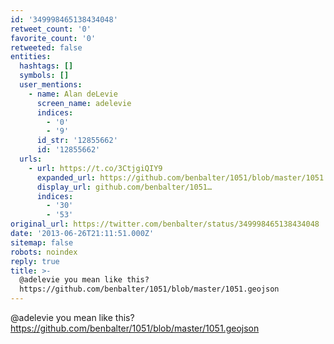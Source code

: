 ```yaml
---
id: '349998465138434048'
retweet_count: '0'
favorite_count: '0'
retweeted: false
entities:
  hashtags: []
  symbols: []
  user_mentions:
    - name: Alan deLevie
      screen_name: adelevie
      indices:
        - '0'
        - '9'
      id_str: '12855662'
      id: '12855662'
  urls:
    - url: https://t.co/3CtjgiQIY9
      expanded_url: https://github.com/benbalter/1051/blob/master/1051.geojson
      display_url: github.com/benbalter/1051…
      indices:
        - '30'
        - '53'
original_url: https://twitter.com/benbalter/status/349998465138434048
date: '2013-06-26T21:11:51.000Z'
sitemap: false
robots: noindex
reply: true
title: >-
  @adelevie you mean like this?
  https://github.com/benbalter/1051/blob/master/1051.geojson
---
```


@adelevie you mean like this? https://github.com/benbalter/1051/blob/master/1051.geojson